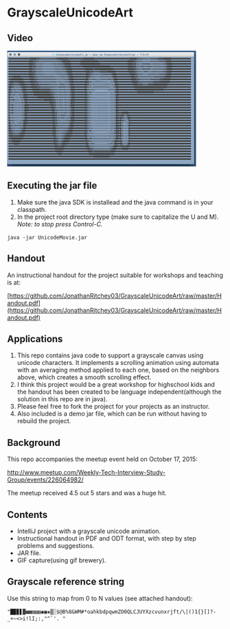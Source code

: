 # GrayscaleUnicodeArt

## Video
[![Screenshot](https://raw.githubusercontent.com/JonathanRitchey03/GrayscaleUnicodeArt/master/UnicodeMovie.gif)](Video)

## Executing the jar file
1. Make sure the java SDK is installead and the java command is in your classpath.
1. In the project root directory type (make sure to capitalize the U and M). *Note: to stop press Control-C.*

```
java -jar UnicodeMovie.jar
```

## Handout
An instructional handout for the project suitable for workshops and teaching is at:

[https://github.com/JonathanRitchey03/GrayscaleUnicodeArt/raw/master/Handout.pdf](https://github.com/JonathanRitchey03/GrayscaleUnicodeArt/raw/master/Handout.pdf)

## Applications
1. This repo contains java code to support a grayscale canvas using unicode characters. It implements a scrolling animation using automata with an averaging method applied to each one, based on the neighbors above, which creates a smooth scrolling effect.
1. I think this project would be a great workshop for highschool kids and the handout has been created to be language independent(although the solution in this repo are in java).
1. Please feel free to fork the project for your projects as an instructor.
1. Also included is a demo jar file, which can be run without having to rebuild the project.

## Background
This repo accompanies the meetup event held on October 17, 2015:

http://www.meetup.com/Weekly-Tech-Interview-Study-Group/events/226064982/

The meetup received 4.5 out 5 stars and was a huge hit.

## Contents
- IntelliJ project with a grayscale unicode animation.
- Instructional handout in PDF and ODT format, with step by step problems and suggestions.
- JAR file.
- GIF capture(using gif brewery).

## Grayscale reference string
Use this string to map from 0 to N values (see attached handout):
```
"█▉▊▋▓▩▦▤▧▨◉▣◈▒░$@B%8&WM#*oahkbdpqwmZO0QLCJUYXzcvunxrjft/\|()1{}[]?-_+~<>i!lI;:,"^`'. "
```
